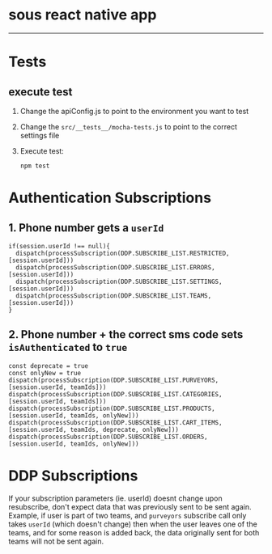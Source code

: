 # sous react native app
---

# Tests

## execute test

1. Change the apiConfig.js to point to the environment you want to test

2. Change the `src/__tests__/mocha-tests.js` to point to the correct settings file

3. Execute test:

      `npm test`


# Authentication Subscriptions

## 1. Phone number gets a `userId`

```
if(session.userId !== null){
  dispatch(processSubscription(DDP.SUBSCRIBE_LIST.RESTRICTED, [session.userId]))
  dispatch(processSubscription(DDP.SUBSCRIBE_LIST.ERRORS, [session.userId]))
  dispatch(processSubscription(DDP.SUBSCRIBE_LIST.SETTINGS, [session.userId]))
  dispatch(processSubscription(DDP.SUBSCRIBE_LIST.TEAMS, [session.userId]))
}
```

## 2. Phone number + the correct sms code sets `isAuthenticated` to `true`

```
const deprecate = true
const onlyNew = true
dispatch(processSubscription(DDP.SUBSCRIBE_LIST.PURVEYORS, [session.userId, teamIds]))
dispatch(processSubscription(DDP.SUBSCRIBE_LIST.CATEGORIES, [session.userId, teamIds]))
dispatch(processSubscription(DDP.SUBSCRIBE_LIST.PRODUCTS, [session.userId, teamIds, onlyNew]))
dispatch(processSubscription(DDP.SUBSCRIBE_LIST.CART_ITEMS, [session.userId, teamIds, deprecate, onlyNew]))
dispatch(processSubscription(DDP.SUBSCRIBE_LIST.ORDERS, [session.userId, teamIds, onlyNew]))
```

# DDP Subscriptions

If your subscription parameters (ie. userId) doesnt change upon resubscribe, don't expect data that was previously sent to be sent again. Example, if user is part of two teams, and `purveyors` subscribe call only takes `userId` (which doesn't change) then when the user leaves one of the teams, and for some reason is added back, the data originally sent for both teams will not be sent again.
